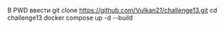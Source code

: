 В PWD ввести
git clone https://github.com/Vulkan21/challenge13.git
cd challenge13
docker compose up -d --build
